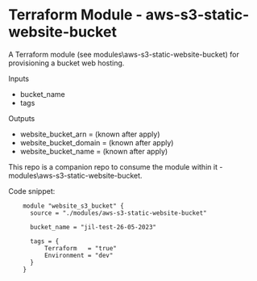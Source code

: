 # Terraform Module - aws-s3-static-website-bucket

A Terraform module (see modules\aws-s3-static-website-bucket) for provisioning a bucket web hosting.

Inputs
  - bucket_name
  - tags

Outputs
  - website_bucket_arn      = (known after apply)
  - website_bucket_domain   = (known after apply)
  - website_bucket_name     = (known after apply)

This repo is a companion repo to consume the module within it - modules\aws-s3-static-website-bucket.

Code snippet:
```
    module "website_s3_bucket" {
      source = "./modules/aws-s3-static-website-bucket"

      bucket_name = "jil-test-26-05-2023"

      tags = {
          Terraform   = "true"
          Environment = "dev"
      }
    }
```

